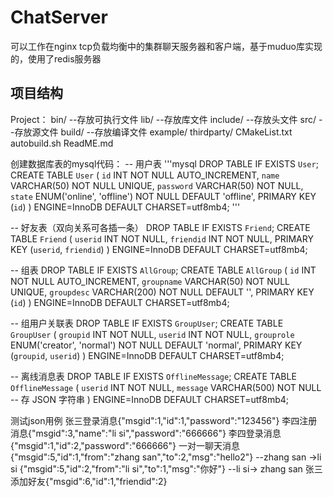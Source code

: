 # ChatServer
可以工作在nginx tcp负载均衡中的集群聊天服务器和客户端，基于muduo库实现的，使用了redis服务器
## 项目结构
Project：
        bin/                 --存放可执行文件
        lib/                 --存放库文件
        include/             --存放头文件
        src/                 --存放源文件
        build/               --存放编译文件
        example/
        thirdparty/
        CMakeList.txt
        autobuild.sh
        ReadME.md
        
创建数据库表的mysql代码：
-- 用户表
'''mysql
DROP TABLE IF EXISTS `User`;
CREATE TABLE `User` (
  `id` INT NOT NULL AUTO_INCREMENT,
  `name` VARCHAR(50) NOT NULL UNIQUE,
  `password` VARCHAR(50) NOT NULL,
  `state` ENUM('online', 'offline') NOT NULL DEFAULT 'offline',
  PRIMARY KEY (`id`)
) ENGINE=InnoDB DEFAULT CHARSET=utf8mb4;
'''

-- 好友表（双向关系可各插一条）
DROP TABLE IF EXISTS `Friend`;
CREATE TABLE `Friend` (
  `userid` INT NOT NULL,
  `friendid` INT NOT NULL,
  PRIMARY KEY (`userid`, `friendid`)
) ENGINE=InnoDB DEFAULT CHARSET=utf8mb4;

-- 组表
DROP TABLE IF EXISTS `AllGroup`;
CREATE TABLE `AllGroup` (
  `id` INT NOT NULL AUTO_INCREMENT,
  `groupname` VARCHAR(50) NOT NULL UNIQUE,
  `groupdesc` VARCHAR(200) NOT NULL DEFAULT '',
  PRIMARY KEY (`id`)
) ENGINE=InnoDB DEFAULT CHARSET=utf8mb4;

-- 组用户关联表
DROP TABLE IF EXISTS `GroupUser`;
CREATE TABLE `GroupUser` (
  `groupid` INT NOT NULL,
  `userid` INT NOT NULL,
  `grouprole` ENUM('creator', 'normal') NOT NULL DEFAULT 'normal',
  PRIMARY KEY (`groupid`, `userid`)
) ENGINE=InnoDB DEFAULT CHARSET=utf8mb4;

-- 离线消息表
DROP TABLE IF EXISTS `OfflineMessage`;
CREATE TABLE `OfflineMessage` (
  `userid` INT NOT NULL,
  `message` VARCHAR(500) NOT NULL -- 存 JSON 字符串
) ENGINE=InnoDB DEFAULT CHARSET=utf8mb4;



测试json用例     张三登录消息{"msgid":1,"id":1,"password":"123456"} 
                 李四注册消息{"msgid":3,"name":"li si","password":"666666"}
                 李四登录消息{"msgid":1,"id":2,"password":"666666"}
                 一对一聊天消息{"msgid":5,"id":1,"from":"zhang san","to":2,"msg":"hello2"}  --zhang san ->li si
                              {"msgid":5,"id":2,"from":"li si","to":1,"msg":"你好"}       --li si-> zhang san
                张三添加好友{"msgid":6,"id":1,"friendid":2}
